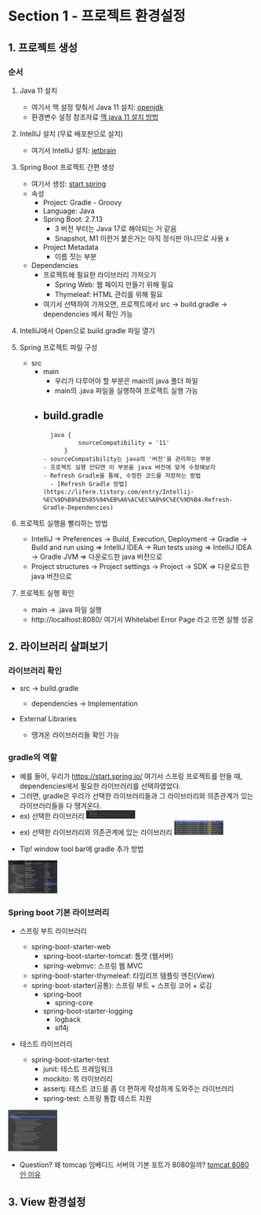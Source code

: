 # Section 1 - 프로젝트 환경설정

## 1. 프로젝트 생성
### 순서
1. Java 11 설치 
    - 여기서 맥 설정 맞춰서 Java 11 설치: [openjdk](https://www.azul.com/downloads/?package=jdk#download-openjdk)
    - 환경변수 설정
    참조자료
    [맥 java 11 설치 방법](https://velog.io/@ccorgi1997/Mac-Apple-M1-Java-11-jdk-11-Eclipse-%EC%84%A4%EC%B9%98%EB%B2%95)
    

2. IntelliJ 설치 (무료 배포판으로 설치)
    - 여기서 IntelliJ 설치: [jetbrain](www.jetbrains.com)

3. Spring Boot 프로젝트 간편 생성
    - 여기서 생성: [start spring](https://start.spring.io/)
    - 속성
        - Project: Gradle - Groovy
        - Language: Java
        - Spring Boot: 2.7.13
            - 3 버전 부터는 Java 17로 해야되는 거 같음
            - Snapshot, M1 이런거 붙은거는 아직 정식판 아니므로 사용 x
        - Project Metadata
            - 이름 짓는 부분
    - Dependencies
        - 프로젝트에 필요한 라이브러리 가져오기
            - Spring Web: 웹 페이지 만들기 위해 필요
            - Thymeleaf: HTML 관리를 위해 필요
        - 여기서 선택하여 가져오면, 프로젝트에서 src -> build.gradle -> dependencies 에서 확인 가능

4. IntelliJ에서 Open으로 build.gradle 파일 열기

5. Spring 프로젝트 파일 구성
    - src
        - main
            - 우리가 다루어야 할 부분은 main의 java 폴더 파일
            - main의 .java 파일을 실행하여 프로젝트 실행 가능
        - build.gradle
            - 
                java {
                        sourceCompatibility = '11'
                    }
              - sourceCompatibility는 java의 '버전'을 관리하는 부분
              - 프로젝트 실행 안되면 이 부분을 java 버전에 맞게 수정해보자
              - Refresh Gradle을 통해, 수정한 코드를 저장하는 방법
                - [Refresh Gradle 방법](https://lifere.tistory.com/entry/Intellij-%EC%9D%B8%ED%85%94%EB%A6%AC%EC%A0%9C%EC%9D%B4-Refresh-Gradle-Dependencies)
              
6. 프로젝트 실행을 빨리하는 방법
    - IntelliJ -> Preferences -> Build, Execution, Deployment -> Gradle
        -> Build and run using => IntelliJ IDEA
        -> Run tests using => IntelliJ IDEA
        -> Gradle JVM => 다운로드한 java 버전으로
    - Project structures -> Project settings -> Project -> SDK => 다운로드한 java 버전으로
    
7. 프로젝트 실행 확인
    - main -> .java 파일 실행
    - http://localhost:8080/ 여기서 Whitelabel Error Page 라고 뜨면 실행 성공

## 2. 라이브러리 살펴보기
### 라이브러리 확인
- src -> build.gradle
    - dependencies -> Implementation 

- External Libraries
    - 땡겨온 라이브러리들 확인 가능

### gradle의 역할
- 예를 들어, 우리가 https://start.spring.io/ 여기서 스프링 프로젝트를 만들 때, dependencies에서 필요한 라이브러리를 선택하였었다.
- 그러면, gradle은 우리가 선택한 라이브러리들과 그 라이브러리와 의존관계가 있는 라이브러리들을 다 땡겨온다.
- ex) 선택한 라이브러리 <img src="./img/libraries.png" width="100">
- ex) 선택한 라이브러리와 의존관계에 있는 라이브러리 <img src="./img/dependencies.png" width="100">

+ Tip! window tool bar에 gradle 추가 방법
<img src="./img/window-tool-bar-gradle.png" width="100">

### Spring boot 기본 라이브러리
- 스프링 부트 라이브러리
    - spring-boot-starter-web
        - spring-boot-starter-tomcat: 톰캣 (웹서버)
        - spring-webmvc: 스프링 웹 MVC
    - spring-boot-starter-thymeleaf: 타임리프 템플릿 엔진(View)
    - spring-boot-starter(공통): 스프링 부트 + 스프링 코어 + 로깅
        - spring-boot
            - spring-core
        - spring-boot-starter-logging
            - logback
            - slf4j

- 테스트 라이브러리
    - spring-boot-starter-test
        - junit: 테스트 프레임워크
        - mockito: 목 라이브러리
        - assertj: 테스트 코드를 좀 더 편하게 작성하게 도와주는 라이브러리
        - spring-test: 스프링 통합 테스트 지원

<img src="./img/window-tool-bar-gradle-dependencies.png" width="100">

+ Question? 왜 tomcap 임베디드 서버의 기본 포트가 8080일까?
[tomcat 8080인 이유](https://brocess.tistory.com/158)


## 3. View 환경설정


